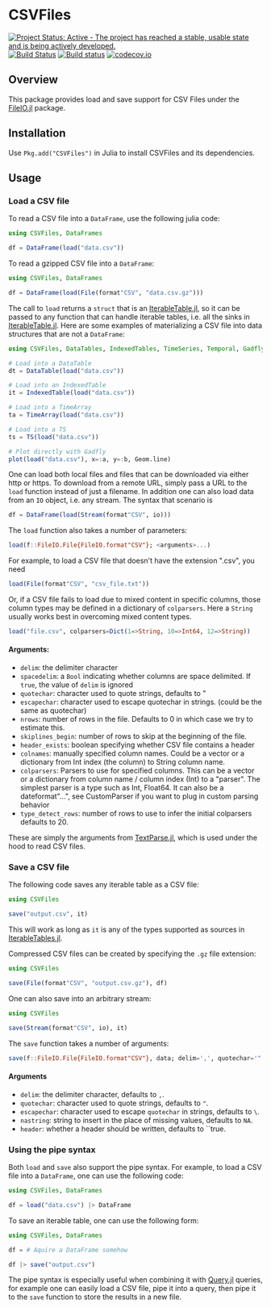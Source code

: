 # CSVFiles

[![Project Status: Active - The project has reached a stable, usable state and is being actively developed.](http://www.repostatus.org/badges/latest/active.svg)](http://www.repostatus.org/#active)
[![Build Status](https://travis-ci.org/queryverse/CSVFiles.jl.svg?branch=master)](https://travis-ci.org/queryverse/CSVFiles.jl)
[![Build status](https://ci.appveyor.com/api/projects/status/2b72jbx0lepycifc/branch/master?svg=true)](https://ci.appveyor.com/project/queryverse/csvfiles-jl/branch/master)
[![codecov.io](http://codecov.io/github/queryverse/CSVFiles.jl/coverage.svg?branch=master)](http://codecov.io/github/queryverse/CSVFiles.jl?branch=master)

## Overview

This package provides load and save support for CSV Files under the
[FileIO.jl](https://github.com/JuliaIO/FileIO.jl) package.

## Installation

Use ``Pkg.add("CSVFiles")`` in Julia to install CSVFiles and its dependencies.

## Usage

### Load a CSV file

To read a CSV file into a ``DataFrame``, use the following julia code:

````julia
using CSVFiles, DataFrames

df = DataFrame(load("data.csv"))
````

To read a gzipped CSV file into a ``DataFrame``:

````julia
using CSVFiles, DataFrames

df = DataFrame(load(File(format"CSV", "data.csv.gz")))
````

The call to ``load`` returns a ``struct`` that is an [IterableTable.jl](https://github.com/queryverse/IterableTables.jl), so it can be passed to any function that can handle iterable tables, i.e. all the sinks in [IterableTable.jl](https://github.com/queryverse/IterableTables.jl). Here are some examples of materializing a CSV file into data structures that are not a ``DataFrame``:

````julia
using CSVFiles, DataTables, IndexedTables, TimeSeries, Temporal, Gadfly

# Load into a DataTable
dt = DataTable(load("data.csv"))

# Load into an IndexedTable
it = IndexedTable(load("data.csv"))

# Load into a TimeArray
ta = TimeArray(load("data.csv"))

# Load into a TS
ts = TS(load("data.csv"))

# Plot directly with Gadfly
plot(load("data.csv"), x=:a, y=:b, Geom.line)
````

One can load both local files and files that can be downloaded via either http or https. To download
from a remote URL, simply pass a URL to the ``load`` function instead of just a filename. In addition
one can also load data from an ``IO`` object, i.e. any stream. The syntax
that scenario is

````julia
df = DataFrame(load(Stream(format"CSV", io)))
````

The ``load`` function also takes a number of parameters:

````julia
load(f::FileIO.File{FileIO.format"CSV"}; <arguments>...)
````

For example, to load a CSV file that doesn't have the extension ".csv", you need

```julia
load(File(format"CSV", "csv_file.txt"))
```
Or, if a CSV file fails to load due to mixed content in specific columns, those column types may be defined in a dictionary of ``colparsers``. Here a ``String`` usually works best in overcoming mixed content types.

```julia
load("file.csv", colparsers=Dict(1=>String, 10=>Int64, 12=>String))
```

#### Arguments:

* ``delim``: the delimiter character
* ``spacedelim``: a ``Bool`` indicating whether columns are space delimited. If ``true``, the value of ``delim`` is ignored
* ``quotechar``: character used to quote strings, defaults to "
* ``escapechar``: character used to escape quotechar in strings. (could be the same as quotechar)
* ``nrows``: number of rows in the file. Defaults to 0 in which case we try to estimate this.
* ``skiplines_begin``: number of rows to skip at the beginning of the file.
* ``header_exists``: boolean specifying whether CSV file contains a header
* ``colnames``: manually specified column names. Could be a vector or a dictionary from Int index (the column) to String column name.
* ``colparsers``: Parsers to use for specified columns. This can be a vector or a dictionary from column name / column index (Int) to a "parser". The simplest parser is a type such as Int, Float64. It can also be a dateformat"...", see CustomParser if you want to plug in custom parsing behavior
* ``type_detect_rows``: number of rows to use to infer the initial colparsers defaults to 20.

These are simply the arguments from [TextParse.jl](https://github.com/JuliaComputing/TextParse.jl), which is used under the hood to read CSV files.

### Save a CSV file

The following code saves any iterable table as a CSV file:
````julia
using CSVFiles

save("output.csv", it)
````
This will work as long as ``it`` is any of the types supported as sources in [IterableTables.jl](https://github.com/queryverse/IterableTables.jl).

Compressed CSV files can be created by specifying the ``.gz`` file extension:

````julia
using CSVFiles

save(File(format"CSV", "output.csv.gz"), df)
````

One can also save into an arbitrary stream:
````julia
using CSVFiles

save(Stream(format"CSV", io), it)
````

The ``save`` function takes a number of arguments:
````julia
save(f::FileIO.File{FileIO.format"CSV"}, data; delim=',', quotechar='"', escapechar='"', nastring="NA", header=true)
````

#### Arguments

* ``delim``: the delimiter character, defaults to ``,``.
* ``quotechar``: character used to quote strings, defaults to ``"``.
* ``escapechar``: character used to escape ``quotechar`` in strings, defaults to ``\``.
* ``nastring``: string to insert in the place of missing values, defaults to ``NA``.
* ``header``: whether a header should be written, defaults to ``true.

### Using the pipe syntax

Both ``load`` and ``save`` also support the pipe syntax. For example, to load a CSV file into a ``DataFrame``, one can use the following code:

````julia
using CSVFiles, DataFrames

df = load("data.csv") |> DataFrame
````

To save an iterable table, one can use the following form:

````julia
using CSVFiles, DataFrames

df = # Aquire a DataFrame somehow

df |> save("output.csv")
````

The pipe syntax is especially useful when combining it with [Query.jl](https://github.com/queryverse/Query.jl) queries, for example one can easily load a CSV file, pipe it into a query, then pipe it to the ``save`` function to store the results in a new file.
